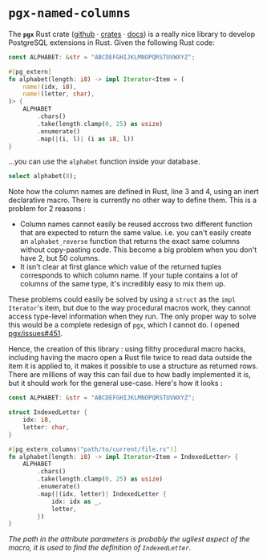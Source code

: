 # `pgx-named-columns`

The **`pgx`** Rust crate ([github](https://github.com/zombodb/pgx) · [crates](https://crates.io/crates/pgx) · [docs](https://docs.rs/pgx)) is a really nice library to develop PostgreSQL extensions in Rust. Given the following Rust code:

```rust
const ALPHABET: &str = "ABCDEFGHIJKLMNOPQRSTUVWXYZ";

#[pg_extern]
fn alphabet(length: i8) -> impl Iterator<Item = (
    name!(idx, i8),
    name!(letter, char),
)> {
    ALPHABET
        .chars()
        .take(length.clamp(0, 25) as usize)
        .enumerate()
        .map(|(i, l)| (i as i8, l))
}
```

...you can use the `alphabet` function inside your database.

```sql
select alphabet(8);
```

Note how the column names are defined in Rust, line 3 and 4, using an inert declarative macro. There is currently no other way to define them. This is a problem for 2 reasons :
  * Column names cannot easily be reused accross two different function that are expected to return the same value. i.e. you can't easily create an `alphabet_reverse` function that returns the exact same columns without copy-pasting code. This become a big problem when you don't have 2, but 50 columns.
  * It isn't clear at first glance which value of the returned tuples corresponds to which column name. If your tuple contains a lot of columns of the same type, it's incredibly easy to mix them up.

These problems could easily be solved by using a `struct` as the `impl Iterator`'s item, but due to the way procedural macros work, they cannot access type-level information when they run. The only proper way to solve this would be a complete redesign of `pgx`, which I cannot do. I opened [pgx/issues#451](https://github.com/zombodb/pgx/issues/451).

Hence, the creation of this library : using filthy procedural macro hacks, including having the macro open a Rust file twice to read data outside the item it is applied to, it makes it possible to use a structure as returned rows. There are millions of way this can fail due to how badly implemented it is, but it should work for the general use-case. Here's how it looks :

```rust
const ALPHABET: &str = "ABCDEFGHIJKLMNOPQRSTUVWXYZ";

struct IndexedLetter {
    idx: i8,
    letter: char,
}

#[pg_extern_columns("path/to/current/file.rs")]
fn alphabet(length: i8) -> impl Iterator<Item = IndexedLetter> {
    ALPHABET
        .chars()
        .take(length.clamp(0, 25) as usize)
        .enumerate()
        .map(|(idx, letter)| IndexedLetter {
            idx: idx as _,
            letter,
        })
}
```

_The path in the attribute parameters is probably the ugliest aspect of the macro, it is used to find the definition of `IndexedLetter`._
